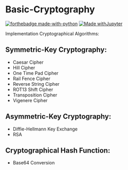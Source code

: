 # Basic-Cryptography

[![forthebadge made-with-python](http://ForTheBadge.com/images/badges/made-with-python.svg)](https://www.python.org/)
[![Made withJupyter](https://img.shields.io/badge/Made%20with-Jupyter-orange?style=for-the-badge&logo=Jupyter)](https://jupyter.org/try)

Implementation Cryptographical Algorithms:

## Symmetric-Key Cryptography:

* Caesar Cipher
* Hill Cipher
* One Time Pad Cipher
* Rail Fence Cipher
* Reverse String Cipher
* ROT13 Shift Cipher
* Transposition Cipher
* Vigenere Cipher 

## Asymmetric-Key Cryptography:

* Diffie-Hellmann Key Exchange
* RSA

## Cryptographical Hash Function:

* Base64 Conversion
